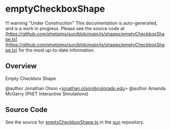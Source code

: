 # emptyCheckboxShape

!!! warning "Under Construction"
    This documentation is auto-generated, and is a work in progress. Please see the source code at
    [https://github.com/phetsims/sun/blob/main/js/shapes/emptyCheckboxShape.ts](https://github.com/phetsims/sun/blob/main/js/shapes/emptyCheckboxShape.ts) for the most up-to-date information.

## Overview

Empty Checkbox Shape

@author Jonathan Olson &lt;jonathan.olson@colorado.edu&gt;
@author Amanda McGarry (PhET Interactive Simulations)



## Source Code

See the source for [emptyCheckboxShape.ts](https://github.com/phetsims/sun/blob/main/js/shapes/emptyCheckboxShape.ts) in the [sun](https://github.com/phetsims/sun) repository.
